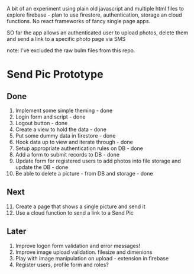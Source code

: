A bit of an experiment using plain old javascript and multiple html files to explore firebase - plan to use firestore, authentication, storage an cloud functions. No react frameworks of fancy single page apps.

SO far the app allows an authenticated user to upload photos, delete them and send a link to a specific photo page via SMS

note: I've excluded the raw bulm files from this repo.

# Send Pic Prototype

## Done

1. Implement some simple theming - done
2. Login form and script - done
3. Logout button - done
4. Create a view to hold the data - done
5. Put some dummy data in firestore - done
6. Hook data up to view and iterate through - done
7. Setup appropriate authentication rules on DB - done
8. Add a form to submit records to DB - done
9. Update form for registered users to add photos into file storage and update the DB - done
10. Be able to delete a picture - from DB and storage - done

## Next

11. Create a page that shows a single picture and send it
12. Use a cloud function to send a link to a Send Pic

## Later

1. Improve logon form validation and error messages!
2. Improve image upload validation. filesize and dimenions
3. Play with image manipulation on upload - extension in firebase
4. Register users, profile form and roles?
